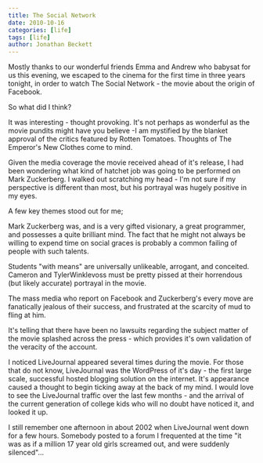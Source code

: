 ```yaml
---
title: The Social Network
date: 2010-10-16
categories: [life]
tags: [life]
author: Jonathan Beckett
---
```


Mostly thanks to our wonderful friends Emma and Andrew who babysat for us this evening, we escaped to the cinema for the first time in three years tonight, in order to watch The Social Network - the movie about the origin of Facebook.

So what did I think?

It was interesting - thought provoking. It's not perhaps as wonderful as the movie pundits might have you believe -I am mystified by the blanket approval of the critics featured by Rotten Tomatoes. Thoughts of The Emperor's New Clothes come to mind.

Given the media coverage the movie received ahead of it's release, I had been wondering what kind of hatchet job was going to be performed on Mark Zuckerberg. I walked out scratching my head - I'm not sure if my perspective is different than most, but his portrayal was hugely positive in my eyes.

A few key themes stood out for me;

Mark Zuckerberg was, and is a very gifted visionary, a great programmer, and possesses a quite brilliant mind. The fact that he might not always be willing to expend time on social graces is probably a common failing of people with such talents.

Students "with means" are universally unlikeable, arrogant, and conceited. Cameron and TylerWinklevoss must be pretty pissed at their horrendous (but likely accurate) portrayal in the movie.

The mass media who report on Facebook and Zuckerberg's every move are fanatically jealous of their success, and frustrated at the scarcity of mud to fling at him.

It's telling that there have been no lawsuits regarding the subject matter of the movie splashed across the press - which provides it's own validation of the veracity of the account.

I noticed LiveJournal appeared several times during the movie. For those that do not know, LiveJournal was the WordPress of it's day - the first large scale, successful hosted blogging solution on the internet. It's appearance caused a thought to begin ticking away at the back of my mind. I would love to see the LiveJournal traffic over the last few months - and the arrival of the current generation of college kids who will no doubt have noticed it, and looked it up.

I still remember one afternoon in about 2002 when LiveJournal went down for a few hours. Somebody posted to a forum I frequented at the time "it was as if a million 17 year old girls screamed out, and were suddenly silenced"...